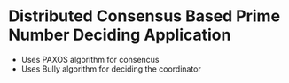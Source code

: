 # Distributed Consensus Based Prime Number Deciding Application

- Uses PAXOS algorithm for consencus
- Uses Bully algorithm for deciding the coordinator